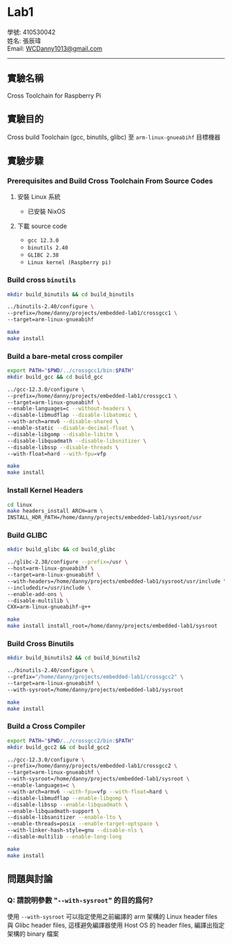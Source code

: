 # Lab1

學號:   410530042  
姓名:   張辰瑋  
Email:  <WCDanny1013@gmail.com>  

---

## 實驗名稱

Cross Toolchain for Raspberry Pi

## 實驗目的

Cross build Toolchain (gcc, binutils, glibc) 至 `arm-linux-gnueabihf` 目標機器

## 實驗步驟

### Prerequisites and Build Cross Toolchain From Source Codes

1. 安裝 Linux 系統
    - 已安裝 NixOS

2. 下載 source code
    - `gcc 12.3.0`
    - `binutils 2.40`
    - `GLIBC 2.38`
    - `Linux kernel (Raspberry pi)`

### Build cross `binutils`

```bash
mkdir build_binutils && cd build_binutils

../binutils-2.40/configure \
--prefix=/home/danny/projects/embedded-lab1/crossgcc1 \
--target=arm-linux-gnueabihf

make
make install
```

### Build a bare-metal cross compiler

```bash
export PATH="$PWD/../crossgcc1/bin:$PATH"
mkdir build_gcc && cd build_gcc

../gcc-12.3.0/configure \
--prefix=/home/danny/projects/embedded-lab1/crossgcc1 \
--target=arm-linux-gnueabihf \
--enable-languages=c --without-headers \
--disable-libmudflap --disable-libatomic \
--with-arch=armv6 --disable-shared \
--enable-static --disable-decimal-float \
--disable-libgomp --disable-libitm \
--disable-libquadmath --disable-libsnitizer \
--disable-libssp --disable-threads \
--with-float=hard --with-fpu=vfp

make
make install
```

### Install Kernel Headers

```bash
cd linux
make headers_install ARCH=arm \
INSTALL_HDR_PATH=/home/danny/projects/embedded-lab1/sysroot/usr
```

### Build GLIBC

```bash
mkdir build_glibc && cd build_glibc

../glibc-2.38/configure --prefix=/usr \
--host=arm-linux-gnueabihf \
--target=arm-linux-gnueabihf \
--with-headers=/home/danny/projects/embedded-lab1/sysroot/usr/include \
--includedir=/usr/include \
--enable-add-ons \
--disable-multilib \
CXX=arm-linux-gnueabihf-g++

make
make install install_root=/home/danny/projects/embedded-lab1/sysroot
```

### Build Cross Binutils

```bash
mkdir build_binutils2 && cd build_binutils2

../binutils-2.40/configure \
--prefix="/home/danny/projects/embedded-lab1/crossgcc2" \
--target=arm-linux-gnueabihf \
--with-sysroot=/home/danny/projects/embedded-lab1/sysroot

make
make install

```

### Build a Cross Compiler

```bash
export PATH="$PWD/../crossgcc2/bin:$PATH"
mkdir build_gcc2 && cd build_gcc2

../gcc-12.3.0/configure \
--prefix=/home/danny/projects/embedded-lab1/crossgcc2 \
--target=arm-linux-gnueabihf \
--with-sysroot=/home/danny/projects/embedded-lab1/sysroot \
--enable-languages=c \
--with-arch=armv6 --with-fpu=vfp --with-float=hard \
--disable-libmudflap --enable-libgomp \
--disable-libssp --enable-libquadmath \
--enable-libquadmath-support \
--disable-libsanitizer --enable-lto \
--enable-threads=posix --enable-target-optspace \
--with-linker-hash-style=gnu --disable-nls \
--disable-multilib --enable-long-long

make
make install
```

## 問題與討論

### Q: 請說明參數 "`--with-sysroot`" 的目的爲何?

使用 `--with-sysroot` 可以指定使用之前編譯的 arm 架構的 Linux header files 與 Glibc header files,
這樣避免編譯器使用 Host OS 的 header files, 編譯出指定架構的 binary 檔案
